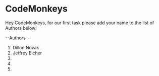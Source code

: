 # CodeMonkeys

Hey CodeMonkeys, for our first task please add your name to the list of Authors below!

--Authors--
1. Dillon Novak
2. Jeffrey Eicher
3.
4.
5.
